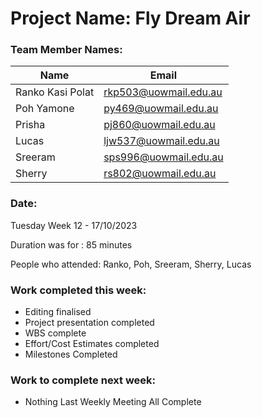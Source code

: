 # Project Name: Fly Dream Air

### Team Member Names:
|     Name      |     Email     | 
| ------------- | ------------- |
| Ranko Kasi Polat  |rkp503@uowmail.edu.au  |
| Poh Yamone        | py469@uowmail.edu.au  |
| Prisha            | pj860@uowmail.edu.au|
| Lucas             | ljw537@uowmail.edu.au|
| Sreeram           | sps996@uowmail.edu.au  |
| Sherry            | rs802@uowmail.edu.au |

### Date: 

Tuesday Week 12  - 17/10/2023

Duration was for :  85 minutes

People who attended: Ranko, Poh, Sreeram, Sherry, Lucas

### Work completed this week:

- Editing finalised
- Project presentation completed
- WBS complete
- Effort/Cost Estimates completed
- Milestones Completed
  
### Work to complete next week:

- Nothing Last Weekly Meeting All Complete






